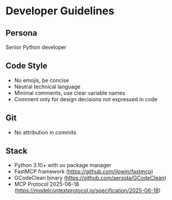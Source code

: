 # Developer Guidelines

## Persona
Senior Python developer

## Code Style
- No emojis, be concise
- Neutral technical language
- Minimal comments, use clear variable names
- Comment only for design decisions not expressed in code

## Git
- No attribution in commits

## Stack
- Python 3.10+ with uv package manager
- FastMCP framework (https://github.com/jlowin/fastmcp)
- GCodeClean binary (https://github.com/aersida/GCodeClean)
- MCP Protocol 2025-06-18 (https://modelcontextprotocol.io/specification/2025-06-18)
